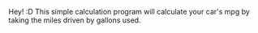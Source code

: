 Hey! :D
This simple calculation program will calculate your car's mpg by taking the miles driven by gallons used.

